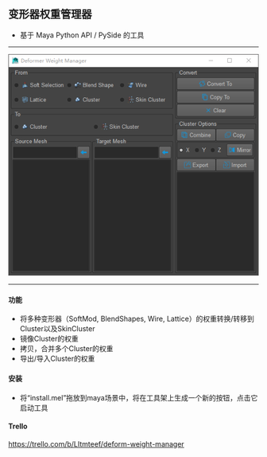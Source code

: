 ## 变形器权重管理器

* 基于 Maya Python API / PySide 的工具

---
![Example UI](docs/images/defornerWeightManagerWindow.png)

---

#### 功能

* 将多种变形器（SoftMod, BlendShapes, Wire, Lattice）的权重转换/转移到Cluster以及SkinCluster
* 镜像Cluster的权重
* 拷贝，合并多个Cluster的权重
* 导出/导入Cluster的权重


#### 安装

* 将“install.mel”拖放到maya场景中，将在工具架上生成一个新的按钮，点击它启动工具

#### Trello
https://trello.com/b/LItmteef/deform-weight-manager
